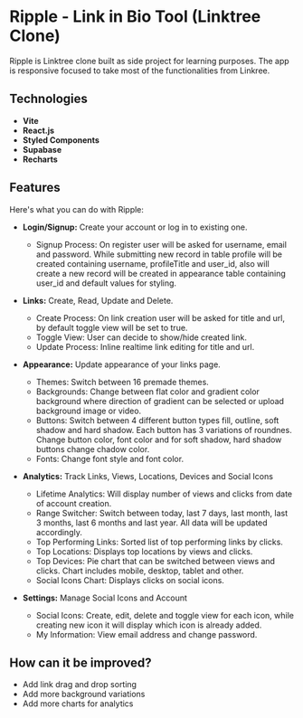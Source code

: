 # Ripple - Link in Bio Tool (Linktree Clone)

Ripple is Linktree clone built as side project for learning purposes. The app is responsive focused to take most of the functionalities from Linkree.

## Technologies

- **Vite**
- **React.js**
- **Styled Components**
- **Supabase**
- **Recharts**

## Features

Here's what you can do with Ripple:

- **Login/Signup:** Create your account or log in to existing one.

  - Signup Process:
    On register user will be asked for username, email and password.
    While submitting new record in table profile will be created containing username, profileTitle and user_id,
    also will create a new record will be created in appearance table containing user_id and default values for styling.

- **Links:** Create, Read, Update and Delete.

  - Create Process:
    On link creation user will be asked for title and url, by default toggle view will be set to true.
  - Toggle View:
    User can decide to show/hide created link.
  - Update Process:
    Inline realtime link editing for title and url.

- **Appearance:** Update appearance of your links page.

  - Themes:
    Switch between 16 premade themes.
  - Backgrounds:
    Change between flat color and gradient color background where direction of gradient can be selected or upload background image or video.
  - Buttons:
    Switch between 4 different button types fill, outline, soft shadow and hard shadow. Each button has 3 variations of roundnes. Change
    button color, font color and for soft shadow, hard shadow buttons change chadow color.
  - Fonts:
    Change font style and font color.

- **Analytics:** Track Links, Views, Locations, Devices and Social Icons

  - Lifetime Analytics:
    Will display number of views and clicks from date of account creation.
  - Range Switcher:
    Switch between today, last 7 days, last month, last 3 months, last 6 months and last year. All data will be updated accordingly.
  - Top Performing Links:
    Sorted list of top performing links by clicks.
  - Top Locations:
    Displays top locations by views and clicks.
  - Top Devices:
    Pie chart that can be switched between views and clicks. Chart includes mobile, desktop, tablet and other.
  - Social Icons Chart:
    Displays clicks on social icons.

- **Settings:** Manage Social Icons and Account
  - Social Icons:
    Create, edit, delete and toggle view for each icon, while creating new icon it will display which icon is already added.
  - My Information:
    View email address and change password.

## How can it be improved?

- Add link drag and drop sorting
- Add more background variations
- Add more charts for analytics
